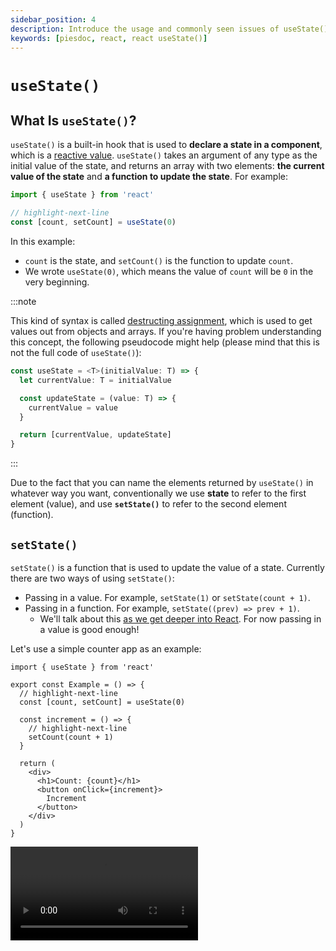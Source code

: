 ```yaml
---
sidebar_position: 4
description: Introduce the usage and commonly seen issues of useState() in React.
keywords: [piesdoc, react, react useState()]
---
```


# `useState()`

## What Is `useState()`?

`useState()` is a built-in hook that is used to **declare a state in a component**, which is a [reactive value](./reactive-values). `useState()` takes an argument of any type as the initial value of the state, and returns an array with two elements: **the current value of the state** and **a function to update the state**. For example:

```ts showLineNumbers
import { useState } from 'react'

// highlight-next-line
const [count, setCount] = useState(0)
```

In this example: 

- `count` is the state, and `setCount()` is the function to update `count`.
- We wrote `useState(0)`, which means the value of `count` will be `0` in the very beginning.

:::note

This kind of syntax is called [destructing assignment](https://developer.mozilla.org/en-US/docs/Web/JavaScript/Reference/Operators/Destructuring_assignment), which is used to get values out from objects and arrays. If you're having problem understanding this concept, the following pseudocode might help (please mind that this is not the full code of `useState()`):

```ts showLineNumbers
const useState = <T>(initialValue: T) => {
  let currentValue: T = initialValue

  const updateState = (value: T) => {
    currentValue = value
  }

  return [currentValue, updateState]
}
```

:::

Due to the fact that you can name the elements returned by `useState()` in whatever way you want, conventionally we use **state** to refer to the first element (value), and use **`setState()`** to refer to the second element (function).

## `setState()`

`setState()` is a function that is used to update the value of a state. Currently there are two ways of using `setState()`:

- Passing in a value. For example, `setState(1)` or `setState(count + 1)`.
- Passing in a function. For example, `setState((prev) => prev + 1)`.
  - We'll talk about this [as we get deeper into React](./use-state-in-depth#updater-functions). For now passing in a value is good enough!

Let's use a simple counter app as an example:

```tsx showLineNumbers
import { useState } from 'react'

export const Example = () => {
  // highlight-next-line
  const [count, setCount] = useState(0)

  const increment = () => {
    // highlight-next-line
    setCount(count + 1)
  }

  return (
    <div>
      <h1>Count: {count}</h1>
      <button onClick={increment}>
        Increment
      </button>
    </div>
  )
}
```

<Video src="/video/react/use-state_counter.mov" />

In the above example, `0` is being used as the initial value of `count`. Every time the "Increment" button is clicked, `increment()` will be called, thus updating the value of `count` to `count + 1`.

In React, all states should only be updated via the corresponding `setState()` function; **updating a state without using `setState()` is a big no**! This is because `setState()` is designed to trigger a re-render of the component, which ensures that the component's state is reflected on the UI. If we directly update a state without using `setState()`, the component's UI may not be updated as expected.

## Is `setState()` Asynchronous?

You may have heard people say "`setState()` is asynchronous". While this statement is partly true, as the changes made by `setState()` will not be immediately applied, `setState()` itself is actually synchronous; it does not return a promise. Therefore, it is not necessary to use `await` on it.

But why is it that in one of the [example](./reactive-values#reactive-values-1) in [Reactive Values](./reactive-values), we can't immediately retrieve the updated value of a state right after `setState()` is called? This is a somewhat complex concept that we'll discuss in more detail as we [delve deeper into React](./use-state-in-depth#updater-functions), so don't worry about it for now!

## State Initializer

Sometimes we might want to initialize a state with a function when the logic is somewhat complicated. For example:

```ts showLineNumbers
import { useState } from 'react'

// highlight-start
const getSomething = () => {
  // Some complicated computations here.
  return something
}
// highlight-end

export const Example = () => {
  // highlight-next-line
  const [state, setState] = useState(getSomething())
  
  return (
    // ...
  )
}
```

While the above example works fine, `getSomething()` will actually be executed every time `Example` re-renders, thanks to how JSX works. Luckily, we can prevent this from happening by **passing in a function** to `useState()` instead of a value. For example:

```ts showLineNumbers
const [state, setState] = useState(getSomething)
```

Notice that we didn't call `getSomething()` this time; we just passed the whole function to `useState()` and let it call it for us. But what if we also want to pass a parameter to `getSomething()`? In that case, we can just make an extra function wrapper for it. For example:

```ts showLineNumbers
import { useState } from 'react'

// highlight-next-line
const getSomething = (value: number) => {
  // Some complicated computations here.
  return something
}

export const Example = () => {
  const [state, setState] = useState(
    // highlight-next-line
    () => getSomething(1)
  )
  
  return (
    // ...
  )
}
```

## Pay Attention to Referential Equality

When updating a non-[primitive](https://developer.mozilla.org/en-US/docs/Glossary/Primitive) state with `setState()`, we need to pay attention to the referential equality of variables. Consider the following example:

```tsx showLineNumbers
import { useState } from 'react'

export const Example = () => {
  // highlight-start
  const [user, setUser] = useState({
    name: 'hello',
  })
  // highlight-end

  const updateUser = () => {
    // highlight-start
    setUser({
      name: 'hello',
    })
    // highlight-end
  }

  return (
    <div>
      <h1>User: {JSON.stringify(user)}</h1>
      <button onClick={updateUser}>Update User</button>
    </div>
  )
}
```

In the above example, the component will still re-render even though we're updating `user` with the same value. This is because the object we pass to `setUser()` is not the same as the one we used in the initial `useState()` call.

<Video src="/video/react/use-state_referential-equality.mov" />

This issue occurs with all non-primitive values, such as objects, arrays, [maps](https://developer.mozilla.org/en-US/docs/Web/JavaScript/Reference/Global_Objects/Map), etc.

## What Kind of Value Is Suitable to Be a State?

Despite the fact that `useState()` can be used to declare a state of any type, it doesn't mean that everything is suitable to be a state. For example, we can use `useState()` to declare a state of type function like `useState(() => () => { ... })`; the extra function wrapper is there due to how [state initializer](#state-initializer) works in `useState()`. Although this works fine, it just doesn't feel right, does it?

As we've mentioned in [Reactive Values](./reactive-values#when-to-make-a-variable-reactive), a variable should only be declared as reactive if it **will change**, and **users must be informed of this change on the screen**. Since users will not be able to see the function itself on the screen, making it a state is then not recommended. In these types of scenarios, using [reference](./use-ref) is usually a better choice.
